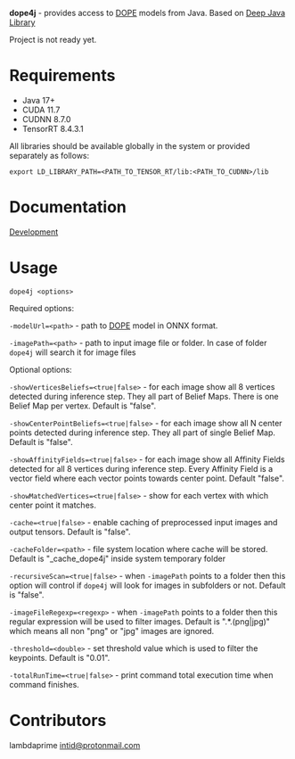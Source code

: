 **dope4j** - provides access to [DOPE](https://github.com/NVlabs/Deep_Object_Pose) models from Java. Based on [Deep Java Library](https://djl.ai/)

Project is not ready yet.

# Requirements

- Java 17+
- CUDA 11.7
- CUDNN 8.7.0
- TensorRT 8.4.3.1

All libraries should be available globally in the system or provided separately as follows:

```
export LD_LIBRARY_PATH=<PATH_TO_TENSOR_RT/lib:<PATH_TO_CUDNN>/lib
```

# Documentation

[Development](DEVELOPMENT.md)

# Usage

```
dope4j <options>
```

Required options:

`-modelUrl=<path>` - path to [DOPE](https://github.com/NVlabs/Deep_Object_Pose) model in ONNX format.

`-imagePath=<path>` - path to input image file or folder. In case of folder `dope4j` will search it for image files

Optional options:

`-showVerticesBeliefs=<true|false>` - for each image show all 8 vertices detected during inference step. They all part of Belief Maps. There is one Belief Map per vertex. Default is "false".

`-showCenterPointBeliefs=<true|false>` - for each image show all N center points detected during inference step. They all part of single Belief Map. Default is "false".

`-showAffinityFields=<true|false>` - for each image show all Affinity Fields detected for all 8 vertices during inference step. Every Affinity Field is a vector field where each vector points towards center point. Default "false".

`-showMatchedVertices=<true|false>` - show for each vertex with which center point it matches.

`-cache=<true|false>` - enable caching of preprocessed input images and output tensors. Default is "false".

`-cacheFolder=<path>` - file system location where cache will be stored. Default is "_cache_dope4j" inside system temporary folder

`-recursiveScan=<true|false>` - when `-imagePath` points to a folder then this option will control if `dope4j` will look for images in subfolders or not. Default is "false".

`-imageFileRegexp=<regexp>` - when `-imagePath` points to a folder then this regular expression will be used to filter images. Default is ".*\.(png|jpg)" which means all non "png" or "jpg" images are ignored.

`-threshold=<double>` - set threshold value which is used to filter the keypoints. Default is "0.01".

`-totalRunTime=<true|false>` - print command total execution time when command finishes.

# Contributors

lambdaprime <intid@protonmail.com>
